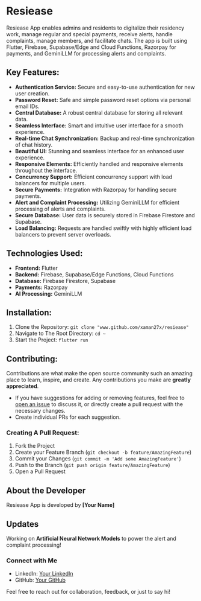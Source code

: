 # Resiease
Resiease App enables admins and residents to digitalize their residency work, manage regular and special payments, receive alerts, handle complaints, manage members, and facilitate chats. The app is built using Flutter, Firebase, Supabase/Edge and Cloud Functions, Razorpay for payments, and GeminiLLM for processing alerts and complaints.

## Key Features:

- **Authentication Service:** Secure and easy-to-use authentication for new user creation.
- **Password Reset:** Safe and simple password reset options via personal email IDs.
- **Central Database:** A robust central database for storing all relevant data.
- **Seamless Interface:** Smart and intuitive user interface for a smooth experience.
- **Real-time Chat Synchronization:** Backup and real-time synchronization of chat history.
- **Beautiful UI:** Stunning and seamless interface for an enhanced user experience.
- **Responsive Elements:** Efficiently handled and responsive elements throughout the interface.
- **Concurrency Support:** Efficient concurrency support with load balancers for multiple users.
- **Secure Payments:** Integration with Razorpay for handling secure payments.
- **Alert and Complaint Processing:** Utilizing GeminiLLM for efficient processing of alerts and complaints.
- **Secure Database:** User data is securely stored in Firebase Firestore and Supabase.
- **Load Balancing:** Requests are handled swiftly with highly efficient load balancers to prevent server overloads.

## Technologies Used:

- **Frontend:** Flutter
- **Backend:** Firebase, Supabase/Edge Functions, Cloud Functions
- **Database:** Firebase Firestore, Supabase
- **Payments:** Razorpay
- **AI Processing:** GeminiLLM

## Installation:

1. Clone the Repository:
 ``` git clone "www.github.com/xaman27x/resiease" ```
2. Navigate to The Root Directory:
 ``` cd ~ ```
3. Start the Project:
 ``` flutter run ```

## Contributing:

Contributions are what make the open source community such an amazing place to learn, inspire, and create. Any contributions you make are **greatly appreciated**.

- If you have suggestions for adding or removing features, feel free to [open an issue](https://github.com/yourusername/resiease-app/issues) to discuss it, or directly create a pull request with the necessary changes.
- Create individual PRs for each suggestion.

### Creating A Pull Request:

1. Fork the Project
2. Create your Feature Branch (`git checkout -b feature/AmazingFeature`)
3. Commit your Changes (`git commit -m 'Add some AmazingFeature'`)
4. Push to the Branch (`git push origin feature/AmazingFeature`)
5. Open a Pull Request

## About the Developer

Resiease App is developed by **[Your Name]**

## Updates

Working on **Artificial Neural Network Models** to power the alert and complaint processing!

### Connect with Me

- LinkedIn: [Your LinkedIn](https://www.linkedin.com/in/yourprofile)
- GitHub: [Your GitHub](https://github.com/yourusername)

Feel free to reach out for collaboration, feedback, or just to say hi!

